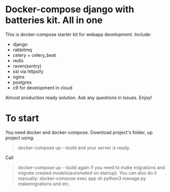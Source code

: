 # Docker-compose django with batteries kit. All in one
This is docker-compose starter kit for webapp development.
Include:
- django
- rabbitmq
- celery + celery_beat
- redis
- raven(sentry)
- ssl via httpsify
- nginx
- postgres
- c9 for development in cloud

Almost production ready solution. 
Ask any questions in Issues.
Enjoy!

# To start
You need docker and docker-compose. Download project's folder, up project using:
> docker-compose up --build
and your server is ready.

Call 
> docker-compose up --build
again if you need to make migrations and migrate created models(automated on startup).
You can also do it manually:
> docker-compose exec app sh
> python3 manage.py makemigrations
and etc.

